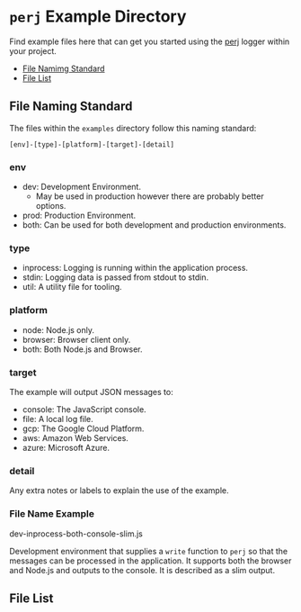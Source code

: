 # `perj` Example Directory

Find example files here that can get you started using the [perj](https://github.com/grantcarthew/node-perj) logger within your project.

* [File Namimg Standard](#file-naming-standard)
* [File List](#file-list)

## File Naming Standard

The files within the `examples` directory follow this naming standard:

`[env]-[type]-[platform]-[target]-[detail]`

### env

* dev: Development Environment.
  * May be used in production however there are probably better options.
* prod: Production Environment.
* both: Can be used for both development and production environments.

### type

* inprocess: Logging is running within the application process.
* stdin: Logging data is passed from stdout to stdin.
* util: A utility file for tooling.

### platform

* node: Node.js only.
* browser: Browser client only.
* both: Both Node.js and Browser.

### target

The example will output JSON messages to:

* console: The JavaScript console.
* file: A local log file.
* gcp: The Google Cloud Platform.
* aws: Amazon Web Services.
* azure: Microsoft Azure.

### detail

Any extra notes or labels to explain the use of the example.

### File Name Example

dev-inprocess-both-console-slim.js

Development environment that supplies a `write` function to `perj` so that the messages can be processed in the application. It supports both the browser and Node.js and outputs to the console. It is described as a slim output.

## File List




